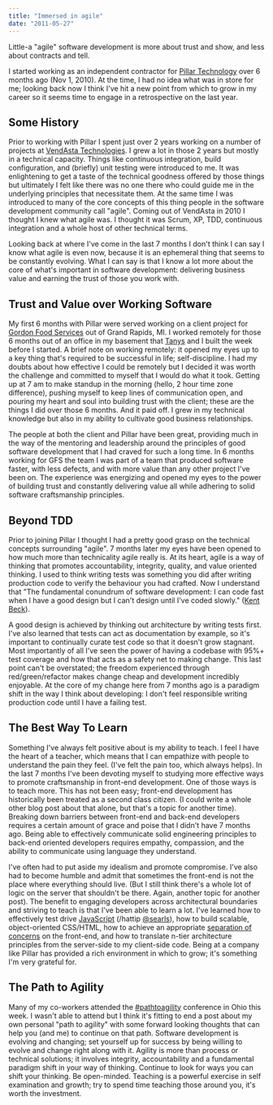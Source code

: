 ```yaml
---
title: "Immersed in agile"
date: "2011-05-27"
---
```


<aside class="tldr">
Little-a "agile" software development is more about trust and show, and less about contracts and tell.
</aside>

I started working as an independent contractor for [Pillar
Technology](https://www.pillartechnology.com/) over 6 months ago (Nov 1, 2010).
At the time, I had no idea what was in store for me; looking back now I think
I've hit a new point from which to grow in my career so it seems time to engage
in a retrospective on the last year.

## Some History

Prior to working with Pillar I spent just over 2 years working on a number of
projects at [VendAsta Technologies](https://www.vendasta.com/). I grew a lot in
those 2 years but mostly in a technical capacity. Things like continuous
integration, build configuration, and (briefly) unit testing were introduced to
me. It was enlightening to get a taste of the technical goodness offered by
those things but ultimately I felt like there was no one there who could guide
me in the underlying principles that necessitate them. At the same time I was
introduced to many of the core concepts of this thing people in the software
development community call "agile". Coming out of VendAsta in 2010 I thought I
knew what agile was. I thought it was Scrum, XP, TDD, continuous integration and
a whole host of other technical terms.

Looking back at where I've come in the last 7 months I don't think I can say I
know what agile is even now, because it is an ephemeral thing that seems to be
constantly evolving. What I can say is that I know a lot more about the core of
what's important in software development: delivering business value and earning
the trust of those you work with.

## Trust and Value over Working Software

My first 6 months with Pillar were served working on a client project for
[Gordon Food Services](https://www.gfs.com/en) out of Grand Rapids, MI. I worked
remotely for those 6 months out of an office in my basement that
[Tanys](https://www.twitter.com/littlemrsmosher) and I built the week before I
started. A brief note on working remotely: it opened my eyes up to a key thing
that's required to be successful in life; self-discipline. I had my doubts about
how effective I could be remotely but I decided it was worth the challenge and
committed to myself that I would do what it took. Getting up at 7 am to make
standup in the morning (hello, 2 hour time zone difference), pushing myself to
keep lines of communication open, and pouring my heart and soul into building
trust with the client; these are the things I did over those 6 months. And it
paid off. I grew in my technical knowledge but also in my ability to cultivate
good business relationships.

The people at both the client and Pillar have been great, providing much in the
way of the mentoring and leadership around the principles of good software
development that I had craved for such a long time. In 6 months working for GFS
the team I was part of a team that produced software faster, with less defects,
and with more value than any other project I've been on. The experience was
energizing and opened my eyes to the power of building trust and constantly
delivering value all while adhering to solid software craftsmanship principles.

## Beyond TDD

Prior to joining Pillar I thought I had a pretty good grasp on the technical
concepts surrounding "agile". 7 months later my eyes have been opened to how
much more than technicality agile really is. At its heart, agile is a way of
thinking that promotes accountability, integrity, quality, and value oriented
thinking. I used to think writing tests was something you did after writing
production code to verify the behaviour you had crafted. Now I understand
that "The fundamental conundrum of software development: I can code fast when I
have a good design but I can't design until I've coded slowly." ([Kent
Beck](https://twitoaster.com/kentbeck/the-fundamental-conundrum-of-software-development-i-can-code-fast-when-i-have-a-good-design-but-i-cant-design-until-ive-coded-slowly/)).

A good design is achieved by thinking out architecture by writing tests first.
I've also learned that tests can act as documentation by example, so it's
important to continually curate test code so that it doesn't grow stagnant. Most
importantly of all I've seen the power of having a codebase with 95%+ test
coverage and how that acts as a safety net to making change. This last point
can't be overstated; the freedom experienced through red/green/refactor makes
change cheap and development incredibly enjoyable. At the core of my change here
from 7 months ago is a paradigm shift in the way I think about developing: I
don't feel responsible writing production code until I have a failing test.

## The Best Way To Learn

Something I've always felt positive about is my ability to teach. I feel I have
the heart of a teacher, which means that I can empathize with people to
understand the pain they feel. (I've felt the pain too, which always helps). In
the last 7 months I've been devoting myself to studying more effective ways to
promote craftsmanship in front-end development. One of those ways is to teach
more. This has not been easy; front-end development has historically been
treated as a second class citizen. (I could write a whole other blog post about
that alone, but that's a topic for another time). Breaking down barriers between
front-end and back-end developers requires a certain amount of grace and poise
that I didn't have 7 months ago. Being able to effectively communicate solid
engineering principles to back-end oriented developers requires empathy,
compassion, and the ability to communicate using language they understand.

I've often had to put aside my idealism and promote compromise. I've also had to
become humble and admit that sometimes the front-end is not the place where
everything should live. (But I still think there's a whole lot of logic on the
server that shouldn't be there. Again, another topic for another post). The
benefit to engaging developers across architectural boundaries and striving to
teach is that I've been able to learn a lot. I've learned how to effectively
test drive [JavaScript](https://pivotal.github.com/jasmine/) (/hattip
[@searls](https://twitter.com/searls)), how to build scalable, object-oriented
CSS/HTML, how to achieve an appropriate [separation of
concerns](https://documentcloud.github.com/backbone/) on the front-end, and how
to translate n-tier architecture principles from the server-side to my
client-side code. Being at a company like Pillar has provided a rich environment
in which to grow; it's something I'm very grateful for.

## The Path to Agility

Many of my co-workers attended the
[\#pathtoagility](https://twitter.com/#!/search/%23pathtoagility) conference in
Ohio this week. I wasn't able to attend but I think it's fitting to end a post
about my own personal "path to agility" with some forward looking thoughts that
can help you (and me) to continue on that path. Software development is evolving
and changing; set yourself up for success by being willing to evolve and change
right along with it. Agility is more than process or technical solutions; it
involves integrity, accountability and a fundamental paradigm shift in your way
of thinking. Continue to look for ways you can shift your thinking. Be
open-minded. Teaching is a powerful exercise in self examination and growth; try
to spend time teaching those around you, it's worth the investment.

